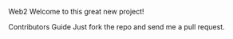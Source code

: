 Web2
Welcome to this great new project!

Contributors Guide
Just fork the repo and send me a pull request.
